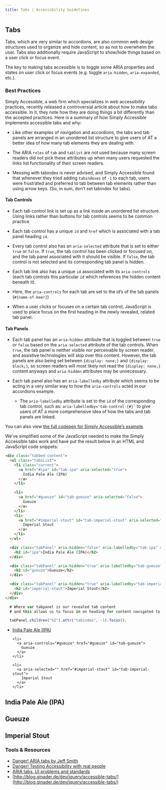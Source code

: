 ```yaml
---
title: Tabs | Accessibility Guidelines
---
```

## Tabs

Tabs, which are very similar to accordions, are also common web design structures used to organize and hide content, so as not to overwhelm the user. Tabs also additionally require JavaScript to show/hide things based on a user click or focus event.

The key to making tabs accessible is to toggle some ARIA properties and states on user click or focus events (e.g. toggle `aria-hidden`, `aria-expanded`, etc.).

### Best Practices

Simply Accessible, a web firm which specializes in web accessibility practices, recently released a controversial article about how to make tabs accessible. In it, they note how they are doing things a bit differently than the accepted practices. Here is a summary of how Simply Accessible implements accessible tabs and why:

* Like other examples of navigation and accordions, the tabs and tab panels are arranged in an unordered list structure to give users of AT a better idea of how many tab elements they are dealing with.

* The ARIA `roles` of `tab` and `tablist` are not used because many screen readers did not pick these attributes up when many users requested the links list functionality of their screen readers.

* Messing with tabindex is never advised, and Simply Accessible found that whenever they tried adding `tabindexes` of `-1` to each tab, users were frustrated and preferred to tab between tab elements rather than using arrow keys. (So, in sum, don’t set tabindex for tabs).

#### Tab Controls

* Each tab control link is set up as a link inside an unordered list structure. Using links rather than buttons for tab controls seems to be common practice.

* Each tab control has a unique `id` and `href` which is associated with a tab panel heading `id`.

* Every tab control also has an `aria-selected` attribute that is set to either `true` or `false`. If `true`, the tab control has been clicked or focused on, and the tab panel associated with it should be visible. If `false`, the tab control is not selected and its corresponding tab panel is hidden.

* Each tab link also has a unique `id` associated with its `aria-controls` (each tab controls this particular `id` which references the hidden content beneath it).

* Here, the `aria-controls` for each tab are set to the id’s of the tab panels (`#{name-of-beer}`)

* When a user clicks or focuses on a certain tab control, JavaScript is used to place focus on the first heading in the newly revealed, related tab panel.

#### Tab Panels

* Each tab panel has an `aria-hidden` attribute that is toggled between `true` or `false` based on the `aria-selected` attribute of the tab controls. When `true`, the tab panel is neither visible nor perceivable by screen reader, and assistive technologies will skip over this content. However, the tab panels are also being set between `{display: none;}` and `{display: block;}`, so screen readers will most likely not read the `{display: none;}` content anyways and `aria-hidden` attributes may be unnecessary.

* Each tab panel also has an `aria-labelledby` attribute which seems to be acting in a very similar way to how the `aria-controls` acted in our accordions example.
  - The `aria-labelledby` attribute is set to the `id` of the corresponding tab control, such as: `aria-labelledby='tab-control-{#}'` to give users of AT a more comprehensive idea of how the tabs and tab panels are linked.

You can also view [the full codepen for Simply Accessible’s example](http://codepen.io/jeffsmith/pen/mPByya/).

We've simplified some of the JavaScript needed to make the Simply Accessible tabs work and have put the result below in an HTML and JavaScript code snippets:

```html
<div class="tabbed-content">
  <ul class="tabsList">
    <li class="current">
      <a href="#ipa" id="tab-ipa" aria-selected="true">
        India Pale Ale (IPA)
      </a>
    </li>

    <li>
      <a href="#gueuze" id="tab-gueuze" aria-selected="false">
        Gueuze
      </a>
    </li>
    <li>
      <a href="#imperial-stout" id="tab-imperial-stout" aria-selected="false">
        Imperial Stout
      </a>
    </li>
  </ul>

  <div class="tabPanel" aria-hidden="false" aria-labelledby="tab-ipa" style="display: block;">
    <h2 id="ipa">India Pale Ale (IPA)</h2>
  </div>

  <div class="tabPanel" aria-hidden="true" aria-labelledby="tab-gueuze" style="display: none;">
    <h2 id="gueuze">Gueuze</h2>
  </div>

  <div class="tabPanel" aria-hidden="true" aria-labelledby="tab-imperial-stout" style="display: none;">
    <h2 id="imperial-stout">Imperial Stout</h2>
  </div>
</div>
```

```javascript
  # Where var tabpanel is our revealed tab content
  # and this allows us to focus in on heading for content navigated to.

  tabPanel.children("h2").attr("tabindex", -1).focus();
```

<div class="tabbed-content">
  <ul class="tabs-list">
    <li class="current">
      <a aria-controls="#ipa" aria-expanded="" aria-selected="" href="#ipa" id="tab-ipa">
        India Pale Ale (IPA)
      </a>
    </li>

    <li>
      <a aria-controls="#gueuze" href="#gueuze" id="tab-gueuze">
        Gueuze
      </a>
    </li>

    <li>
      <a aria-selected="" href="#imperial-stout" id="tab-imperial-stout">
        Imperial Stout
      </a>
    </li>
  </ul>

  <div aria-labelledby="tab-ipa" class="tab-panel">
    <h2 id="ipa">India Pale Ale (IPA)</h2>
  </div>

  <div aria-hidden="" aria-labelledby="tab-gueuze" class="tab-panel">
    <h2 id="gueuze">Gueuze</h2>
  </div>

  <div aria-hidden="" aria-labelledby="tab-imperial-stout" class="tab-panel">
    <h2 id="imperial-stout">Imperial Stout</h2>
  </div>
</div>

### Tools &amp; Resources

* [Danger! ARIA tabs by Jeff Smith](http://simplyaccessible.com/article/danger-aria-tabs/)
* [Danger! Testing Accessibility with real people](https://medium.com/@LeonieWatson/danger-testing-accessibility-with-real-people-4515f72db648)
* [ARIA tabs, UI problems and standards](https://alastairc.ac/2016/05/aria-tabs-ui-problems-and-standards/)
* [http://blog.ginader.de/dev/jquery/accessible-tabs/](http://blog.ginader.de/dev/jquery/accessible-tabs/)
